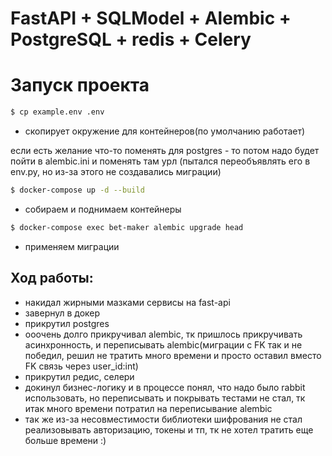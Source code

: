 # FastAPI + SQLModel + Alembic + PostgreSQL + redis + Celery

# Запуск проекта
```sh
$ cp example.env .env
```
 - скопирует окружение для контейнеров(по умолчанию работает)

если есть желание что-то поменять для postgres - то потом надо будет пойти в alembic.ini и поменять там урл
(пытался переобъявлять его в env.py, но из-за этого не создавались миграции)

```sh
$ docker-compose up -d --build
```
 - собираем и поднимаем контейнеры

```sh
$ docker-compose exec bet-maker alembic upgrade head
```
 - применяем миграции


## Ход работы:

- накидал жирными мазками сервисы на fast-api
- завернул в докер
- прикрутил postgres
- ооочень долго прикручивал alembic, тк пришлось прикручивать асинхронность, и переписывать alembic(миграции с FK так и не победил, решил не тратить много времени и просто оставил вместо FK связь через user_id:int)
- прикрутил редис, селери
- докинул бизнес-логику и в процессе понял, что надо было rabbit использовать, но переписывать и покрывать тестами не стал, тк итак много времени потратил на переписывание alembic
- так же из-за несовместимости библиотеки шифрования не стал реализовывать авторизацию, токены и тп, тк не хотел тратить еще больше времени :)




